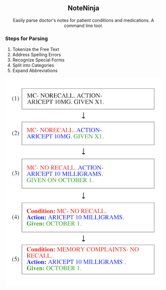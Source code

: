 <p align="center">
  <h2 align="center">NoteNinja</h3>

  <p align="center">
     Easily parse doctor's notes for patient conditions and medications. A command line tool.
    <br>
  <h3>Steps for Parsing</h3>
  <ol >
  <li>Tokenize the Free Text</li>
    <li>Address Spelling Errors</li>
 <li>Recognize Special Forms</li>
  <li>Split into Categories</li>
 <li>Expand Abbreviations</li>
  </ol>
  <img src="schema.png" style="float:left">
  </p>
</p>
